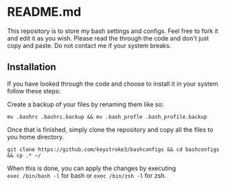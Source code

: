 # README.md
This repository is to store my bash settings and configs.
Feel free to fork it and edit it as you wish. Please read the
through the code and don't just copy and paste. Do not contact me if your system breaks.  

## Installation  
If you have looked through the code and choose to install it in your system follow these steps:  

Create a backup of your files by renaming them like so:  

`mv .bashrc .bashrc.backup && mv .bash_profle .bash_profile.backup`  

Once that is finished, simply clone the repository and copy all the files to you home directory.  

```git clone https://github.com/keystroke3/bashconfigs && cd bashconfigs && cp .* ~/ ```

When this is done, you can apply the changes by executing  
`exec /bin/bash -l` for bash or `exec /bin/zsh -l` for zsh.
